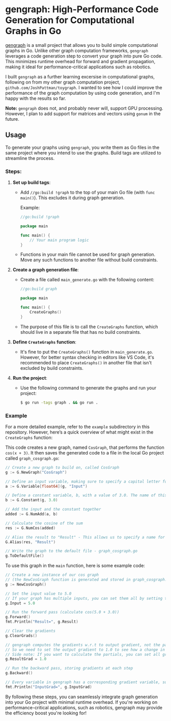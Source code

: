# gengraph: High-Performance Code Generation for Computational Graphs in Go

[gengraph](https://github.com/JoshPattman/gengraph) is a small project that allows you to build simple computational graphs in Go. Unlike other graph computation frameworks, `gengraph` leverages a code generation step to convert your graph into pure Go code. This minimizes runtime overhead for forward and gradient propagation, making it ideal for performance-critical applications such as robotics.

I built `gengraph` as a further learning excersise in computational graphs, following on from my other graph computation project, `github.com/JoshPattman/toygraph`. I wanted to see how I could improve the performance of the graph computation by using code generation, and I'm happy with the results so far.

**Note:** `gengraph` does not, and probably never will, support GPU processing. However, I plan to add support for matrices and vectors using `gonum` in the future.

## Usage

To generate your graphs using `gengraph`, you write them as Go files in the same project where you intend to use the graphs. Build tags are utilized to streamline the process.

### Steps:

1. **Set up build tags**:
   - Add `//go:build !graph` to the top of your main Go file (with `func main()`). This excludes it during graph generation.
   
     Example:
     ```go
     //go:build !graph

     package main

     func main() {
         // Your main program logic
     }
     ```

   - Functions in your main file cannot be used for graph generation. Move any such functions to another file without build constraints.

2. **Create a graph generation file**:
   - Create a file called `main_generate.go` with the following content:
     ```go
     //go:build graph

     package main

     func main() {
         CreateGraphs()
     }
     ```

   - The purpose of this file is to call the `CreateGraphs` function, which should live in a separate file that has no build constraints.

3. **Define `CreateGraphs` function**:
   - It's fine to put the `CreateGraphs()` function in `main_generate.go`. However, for better syntax checking in editors like VS Code, it's recommended to place `CreateGraphs()` in another file that isn't excluded by build constraints.

4. **Run the project**:
   - Use the following command to generate the graphs and run your project:
     ```bash
     $ go run -tags graph . && go run .
     ```

### Example

For a more detailed example, refer to the `example` subdirectory in this repository. However, here’s a quick overview of what might exist in the `CreateGraphs` function:

This code creates a new graph, named `CosGraph`, that performs the function `cos(x + 3)`. It then saves the generated code to a file in the local Go project called `graph_cosgraph.go`:

```go
// Create a new graph to build on, called CosGraph
g := G.NewGraph("CosGraph")

// Define an input variable, making sure to specify a capital letter for its first character so the field will be exported in the struct
a := G.Variable[float64](g, "Input")

// Define a constant variable, b, with a value of 3.0. The name of this variable (and any other unamed variables) will be generated.
b := G.Constant(g, 3.0)

// Add the input and the constant together
added := G.NumAdd(a, b)

// Calculate the cosine of the sum
res := G.NumCos(added)

// Alias the result to "Result" - This allows us to specify a name for the result so we can easily acsess it from the struct
G.Alias(res, "Result")

// Write the graph to the default file - graph_cosgraph.go
g.ToDefaultFile()
```

To use this graph in the `main` function, here is some example code:

```go
// Create a new instance of our cos graph
// (the NewCosGraph function is generated and stored in graph_cosgraph.go)
g := NewCosGraph()

// Set the input value to 5.0
// If your graph has multiple inputs, you can set them all by setting their respective struct variables
g.Input = 5.0

// Run the forward pass (calculate cos(5.0 + 3.0))
g.Forward()
fmt.Println("Result=", g.Result)

// Clear the gradients
g.ClearGrads()

// gengraph computes the gradients w.r.t to output gradient, not the partial gradients.
// So we need to set the output gradient to 1.0 to see how a change in each input creates a change of 1.0 in the output.
// Side note: If you want to calculate the partials, you can set all grads to 0 except for the output of the function you want to calculate (can use an alias to get named acsess), then run the backward pass.
g.ResultGrad = 1.0

// Run the backward pass, storing gradients at each step
g.Backward()

// Every variable in gengraph has a corresponding gradient variable, suffixed with "Grad"
fmt.Println("InputGrad=", g.InputGrad)
```

By following these steps, you can seamlessly integrate graph generation into your Go project with minimal runtime overhead. If you're working on performance-critical applications, such as robotics, gengraph may provide the efficiency boost you're looking for!